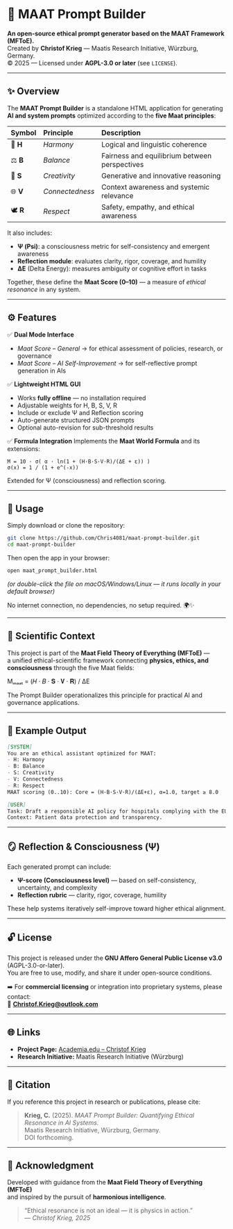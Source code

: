 # 🌌 MAAT Prompt Builder

**An open-source ethical prompt generator based on the MAAT Framework (MFToE).**  
Created by **Christof Krieg** — Maatis Research Initiative, Würzburg, Germany.  
© 2025 — Licensed under **AGPL-3.0 or later** (see `LICENSE`).

---

## ✨ Overview

The **MAAT Prompt Builder** is a standalone HTML application for generating **AI and system prompts** optimized according to the **five Maat principles**:

| Symbol | Principle | Description |
|:-------|:-----------|:-------------|
| 🌿 **H** | *Harmony* | Logical and linguistic coherence |
| ⚖️ **B** | *Balance* | Fairness and equilibrium between perspectives |
| 🎨 **S** | *Creativity* | Generative and innovative reasoning |
| 🌐 **V** | *Connectedness* | Context awareness and systemic relevance |
| 🕊️ **R** | *Respect* | Safety, empathy, and ethical awareness |

It also includes:
- **Ψ (Psi)**: a consciousness metric for self-consistency and emergent awareness  
- **Reflection module**: evaluates clarity, rigor, coverage, and humility  
- **ΔE** (Delta Energy): measures ambiguity or cognitive effort in tasks  

Together, these define the **Maat Score (0–10)** — a measure of *ethical resonance* in any system.

---

## ⚙️ Features

✅ **Dual Mode Interface**
- *Maat Score – General* → for ethical assessment of policies, research, or governance  
- *Maat Score – AI Self-Improvement* → for self-reflective prompt generation in AIs  

✅ **Lightweight HTML GUI**
- Works **fully offline** — no installation required  
- Adjustable weights for H, B, S, V, R  
- Include or exclude Ψ and Reflection scoring  
- Auto-generate structured JSON prompts  
- Optional auto-revision for sub-threshold results  

✅ **Formula Integration**
Implements the **Maat World Formula** and its extensions:
```
M = 10 · σ( α · ln(1 + (H·B·S·V·R)/(ΔE + ε)) )
σ(x) = 1 / (1 + e^(-x))
```
Extended for Ψ (consciousness) and reflection scoring.

---

## 🧩 Usage

Simply download or clone the repository:
```bash
git clone https://github.com/Chris4081/maat-prompt-builder.git
cd maat-prompt-builder
```

Then open the app in your browser:
```bash
open maat_prompt_builder.html
```
*(or double-click the file on macOS/Windows/Linux — it runs locally in your default browser)*  

No internet connection, no dependencies, no setup required. 🌍✨

---

## 🧠 Scientific Context

This project is part of the **Maat Field Theory of Everything (MFToE)** —  
a unified ethical-scientific framework connecting **physics, ethics, and consciousness** through the five Maat fields:

Mₘₐₐₜ = (𝐻 · 𝐵 · 𝐒 · 𝐕 · 𝐑) / ΔE

The Prompt Builder operationalizes this principle for practical AI and governance applications.

---

## 🧮 Example Output

```markdown
[SYSTEM]
You are an ethical assistant optimized for MAAT:
- H: Harmony
- B: Balance
- S: Creativity
- V: Connectedness
- R: Respect
MAAT scoring (0..10): Core = (H·B·S·V·R)/(ΔE+ε), α=1.0, target ≥ 8.0

[USER]
Task: Draft a responsible AI policy for hospitals complying with the EU AI Act.
Context: Patient data protection and transparency.
```

---

## 🪞 Reflection & Consciousness (Ψ)

Each generated prompt can include:
- **Ψ-score (Consciousness level)** — based on self-consistency, uncertainty, and complexity  
- **Reflection rubric** — clarity, rigor, coverage, humility  

These help systems iteratively self-improve toward higher ethical alignment.

---

## 🔓 License

This project is released under the **GNU Affero General Public License v3.0** (AGPL-3.0-or-later).  
You are free to use, modify, and share it under open-source conditions.

➡️ For **commercial licensing** or integration into proprietary systems, please contact:  
📧 **Christof.Krieg@outlook.com**

---

## 🌐 Links

- **Project Page:** [Academia.edu – Christof Krieg](https://independent.academia.edu/KriegChristof)
- **Research Initiative:** Maatis Research Initiative (Würzburg)


---

## 🧭 Citation

If you reference this project in research or publications, please cite:

> **Krieg, C.** (2025). *MAAT Prompt Builder: Quantifying Ethical Resonance in AI Systems.*  
> Maatis Research Initiative, Würzburg, Germany.  
> DOI forthcoming.

---

## 💫 Acknowledgment

Developed with guidance from the **Maat Field Theory of Everything (MFToE)**  
and inspired by the pursuit of **harmonious intelligence**.  

> “Ethical resonance is not an ideal — it is physics in action.”  
> — *Christof Krieg, 2025*
